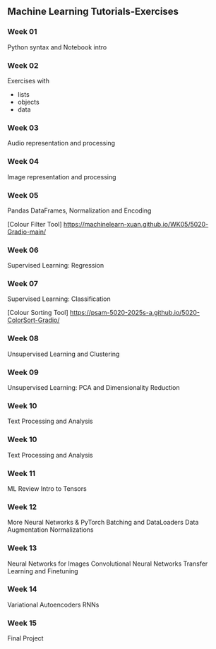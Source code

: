 ## Machine Learning Tutorials-Exercises


### Week 01
Python syntax and Notebook intro

### Week 02
Exercises with

- lists
- objects
- data

### Week 03
Audio representation and processing

### Week 04
Image representation and processing

### Week 05
Pandas DataFrames, Normalization and Encoding

[Colour Filter Tool] https://machinelearn-xuan.github.io/WK05/5020-Gradio-main/

### Week 06
Supervised Learning: Regression

### Week 07
Supervised Learning: Classification

[Colour Sorting Tool] https://psam-5020-2025s-a.github.io/5020-ColorSort-Gradio/

### Week 08
Unsupervised Learning and Clustering

### Week 09
Unsupervised Learning: PCA and Dimensionality Reduction

### Week 10
Text Processing and Analysis

### Week 10
Text Processing and Analysis

### Week 11
ML Review
Intro to Tensors

### Week 12
More Neural Networks & PyTorch
Batching and DataLoaders
Data Augmentation
Normalizations

### Week 13
Neural Networks for Images
Convolutional Neural Networks
Transfer Learning and Finetuning

### Week 14
Variational Autoencoders
RNNs

### Week 15
Final Project

